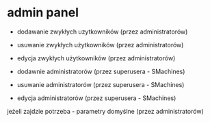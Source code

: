 # admin panel 

- dodawanie zwykłych uzytkowników (przez administratorów)
- usuwanie zwykłych użytkowników  (przez administratorów)
- edycja zwykłych użytkowników  (przez administratorów)

- dodawnie administratorów (przez superusera - SMachines)
- usuwanie administratorów (przez superusera - SMachines)
- edycja administratorów (przez superusera - SMachines)

jeżeli zajdzie potrzeba - parametry domyślne (przez administratorów)